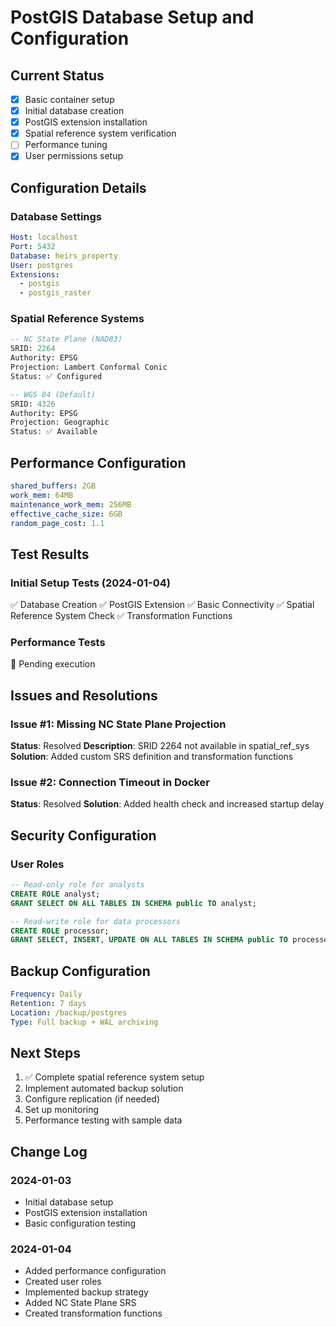 # PostGIS Database Setup and Configuration

## Current Status
- [x] Basic container setup
- [x] Initial database creation
- [x] PostGIS extension installation
- [x] Spatial reference system verification
- [ ] Performance tuning
- [x] User permissions setup

## Configuration Details

### Database Settings
```yaml
Host: localhost
Port: 5432
Database: heirs_property
User: postgres
Extensions: 
  - postgis
  - postgis_raster
```

### Spatial Reference Systems
```sql
-- NC State Plane (NAD83)
SRID: 2264
Authority: EPSG
Projection: Lambert Conformal Conic
Status: ✅ Configured

-- WGS 84 (Default)
SRID: 4326
Authority: EPSG
Projection: Geographic
Status: ✅ Available
```

## Performance Configuration
```yaml
shared_buffers: 2GB
work_mem: 64MB
maintenance_work_mem: 256MB
effective_cache_size: 6GB
random_page_cost: 1.1
```

## Test Results

### Initial Setup Tests (2024-01-04)
✅ Database Creation
✅ PostGIS Extension
✅ Basic Connectivity
✅ Spatial Reference System Check
✅ Transformation Functions

### Performance Tests
🔄 Pending execution

## Issues and Resolutions

### Issue #1: Missing NC State Plane Projection
**Status**: Resolved
**Description**: SRID 2264 not available in spatial_ref_sys
**Solution**: Added custom SRS definition and transformation functions

### Issue #2: Connection Timeout in Docker
**Status**: Resolved
**Solution**: Added health check and increased startup delay

## Security Configuration

### User Roles
```sql
-- Read-only role for analysts
CREATE ROLE analyst;
GRANT SELECT ON ALL TABLES IN SCHEMA public TO analyst;

-- Read-write role for data processors
CREATE ROLE processor;
GRANT SELECT, INSERT, UPDATE ON ALL TABLES IN SCHEMA public TO processor;
```

## Backup Configuration
```yaml
Frequency: Daily
Retention: 7 days
Location: /backup/postgres
Type: Full backup + WAL archiving
```

## Next Steps
1. ✅ Complete spatial reference system setup
2. Implement automated backup solution
3. Configure replication (if needed)
4. Set up monitoring
5. Performance testing with sample data

## Change Log

### 2024-01-03
- Initial database setup
- PostGIS extension installation
- Basic configuration testing

### 2024-01-04
- Added performance configuration
- Created user roles
- Implemented backup strategy
- Added NC State Plane SRS
- Created transformation functions 
